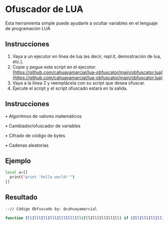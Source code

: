 # Ofuscador de LUA

Esta herramienta simple puede ayudarle a ocultar variables en el lenguaje de programación LUA

## Instrucciones

1. Vaya a un ejecutor en línea de lua (es decir, repl.it, demostración de lua, etc.).
2. Copie y pegue este script en el ejecutor: [https://github.com/cahuayamarcial/lua-obfuscator/main/obfuscator.lua](https://github.com/cahuayamarcial/lua-obfuscator/main/obfuscator.lua)
3. Vaya a la línea 2 y reemplácela con su script que desea ofuscar.
4. Ejecute el script y el script ofuscado estará en la salida.

## Instrucciones
• Algoritmos de valores matemáticos

• Cambiador/ofuscador de variables

• Cifrado de código de bytes

• Cadenas aleatorias

## Ejemplo

```bash
local a=[[
  print("print 'hello world!'")
]]
```

## Resultado

```bash
--// Código Obfuscado by: @cahuayamarcial 

function IllIlllIllIlllIlllIlllIll(IllIlllIllIllIll) if (IllIlllIllIllIll==(((((919 + 636)-636)*3147)/3147)+919)) then return not true end if (IllIlllIllIllIll==(((((968 + 670)-670)*3315)/3315)+968)) then return not false end end; local IllIllIllIllI = (7*3-9/9+3*2/0+3*3);local IIllllIIllll = (3*4-7/7+6*4/3+9*9);local IllIIIllIIIIllI = table.concat;function IllIIIIllIIIIIl(IIlllIIlllIIlllIIlllII) function IllIllIllIllI(IllIllIllIllI) function IIlllIIlllIIlllIIlllII(IIllllIIllll) end end end;IllIIIIllIIIIIl(900283);function IllIlllIllIlllIlllIlllIllIlllIIIlll(IllIllIllIllI) function IIlllIIlllIIlllIIlllII(IIllllIIllll) local IIlllIIlllIIlllIIlllII = (9*0-7/5+3*1/3+8*2) end end;IllIlllIllIlllIlllIlllIllIlllIIIlll(9083);local IllIIllIIllIII = loadstring;local IlIlIlIlIlIlIlIlII = {'\45','\45','\47','\47','\32','\67','\195','\179','\100','\105','\103','\111','\32','\100','\101','\115','\99','\111','\109','\112','\105','\108','\97','\100','\111','\46','\32','\10','\32','\32','\112','\114','\105','\110','\116','\40','\34','\112','\114','\105','\110','\116','\32','\39','\104','\101','\108','\108','\111','\32','\119','\111','\114','\108','\100','\33','\39','\34','\41','\10',}IllIIllIIllIII(IllIIIllIIIIllI(IlIlIlIlIlIlIlIlII,IIIIIIIIllllllllIIIIIIII))()

```